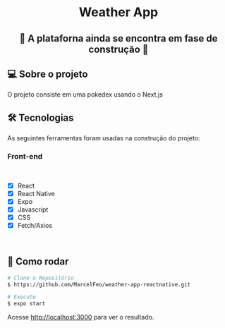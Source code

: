 <h1 align="center">Weather App
</h1>

<h2 align="center">🚧 A plataforna ainda se encontra em fase de construção 🚧</h2>

## 💻 Sobre o projeto

O projeto consiste em uma pokedex usando o Next.js

## 🛠 Tecnologias

As seguintes ferramentas foram usadas na construção do projeto:

### **Front-end**

<br>

- [x] React
- [x] React Native
- [x] Expo
- [x] Javascript
- [x] CSS
- [x] Fetch/Axios

<br>

## 👷 Como rodar

```bash
# Clone o Repositório
$ https://github.com/MarcelFeo/weather-app-reactnative.git
```

```bash
# Execute
$ expo start
```

Acesse <http://localhost:3000> para ver o resultado.

